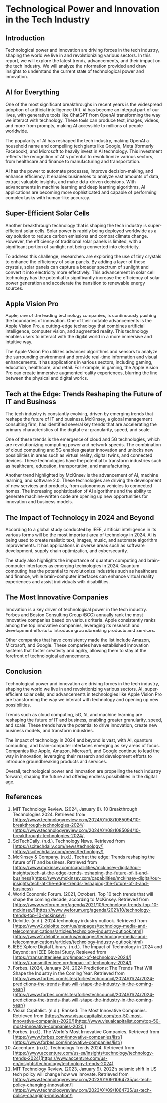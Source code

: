 # Technological Power and Innovation in the Tech Industry

## Introduction

Technological power and innovation are driving forces in the tech industry, shaping the world we live in and revolutionizing various sectors. In this report, we will explore the latest trends, advancements, and their impact on the tech industry. We will analyze the information provided and draw insights to understand the current state of technological power and innovation.

## AI for Everything

One of the most significant breakthroughs in recent years is the widespread adoption of artificial intelligence (AI). AI has become an integral part of our lives, with generative tools like ChatGPT from OpenAI transforming the way we interact with technology. These tools can produce text, images, videos, and more from prompts, making AI accessible to millions of people worldwide.

The popularity of AI has reshaped the tech industry, making OpenAI a household name and compelling tech giants like Google, Meta (formerly Facebook), and Microsoft to heavily invest in AI technology. This investment reflects the recognition of AI's potential to revolutionize various sectors, from healthcare and finance to manufacturing and transportation.

AI has the power to automate processes, improve decision-making, and enhance efficiency. It enables businesses to analyze vast amounts of data, extract valuable insights, and make data-driven decisions. With advancements in machine learning and deep learning algorithms, AI applications are becoming more sophisticated and capable of performing complex tasks with human-like accuracy.

## Super-Efficient Solar Cells

Another breakthrough technology that is shaping the tech industry is super-efficient solar cells. Solar power is rapidly being deployed worldwide as a key solution to reduce carbon emissions and combat climate change. However, the efficiency of traditional solar panels is limited, with a significant portion of sunlight not being converted into electricity.

To address this challenge, researchers are exploring the use of tiny crystals to enhance the efficiency of solar panels. By adding a layer of these crystals, solar panels can capture a broader spectrum of sunlight and convert it into electricity more effectively. This advancement in solar cell technology has the potential to significantly increase the efficiency of solar power generation and accelerate the transition to renewable energy sources.

## Apple Vision Pro

Apple, one of the leading technology companies, is continuously pushing the boundaries of innovation. One of their notable advancements is the Apple Vision Pro, a cutting-edge technology that combines artificial intelligence, computer vision, and augmented reality. This technology enables users to interact with the digital world in a more immersive and intuitive way.

The Apple Vision Pro utilizes advanced algorithms and sensors to analyze the surrounding environment and provide real-time information and visual enhancements. It has applications in various sectors, including gaming, education, healthcare, and retail. For example, in gaming, the Apple Vision Pro can create immersive augmented reality experiences, blurring the line between the physical and digital worlds.

## Tech at the Edge: Trends Reshaping the Future of IT and Business

The tech industry is constantly evolving, driven by emerging trends that reshape the future of IT and business. McKinsey, a global management consulting firm, has identified several key trends that are accelerating the primary characteristics of the digital era: granularity, speed, and scale.

One of these trends is the emergence of cloud and 5G technologies, which are revolutionizing computing power and network speeds. The combination of cloud computing and 5G enables greater innovation and unlocks new possibilities in areas such as virtual reality, digital twins, and connected devices. These technologies have the potential to transform industries such as healthcare, education, transportation, and manufacturing.

Another trend highlighted by McKinsey is the advancement of AI, machine learning, and software 2.0. These technologies are driving the development of new services and products, from autonomous vehicles to connected homes. The increasing sophistication of AI algorithms and the ability to generate machine-written code are opening up new opportunities for innovation and business models.

## The Impact of Technology in 2024 and Beyond

According to a global study conducted by IEEE, artificial intelligence in its various forms will be the most important area of technology in 2024. AI is being used to create realistic text, images, music, and automate algorithm improvements. It has applications in diverse areas such as software development, supply chain optimization, and cybersecurity.

The study also highlights the importance of quantum computing and brain-computer interfaces as emerging technologies in 2024. Quantum computing has the potential to revolutionize industries such as healthcare and finance, while brain-computer interfaces can enhance virtual reality experiences and assist individuals with disabilities.

## The Most Innovative Companies

Innovation is a key driver of technological power in the tech industry. Forbes and Boston Consulting Group (BCG) annually rank the most innovative companies based on various criteria. Apple consistently ranks among the top innovative companies, leveraging its research and development efforts to introduce groundbreaking products and services.

Other companies that have consistently made the list include Amazon, Microsoft, and Google. These companies have established innovation systems that foster creativity and agility, allowing them to stay at the forefront of technological advancements.

## Conclusion

Technological power and innovation are driving forces in the tech industry, shaping the world we live in and revolutionizing various sectors. AI, super-efficient solar cells, and advancements in technologies like Apple Vision Pro are transforming the way we interact with technology and opening up new possibilities.

Trends such as cloud computing, 5G, AI, and machine learning are reshaping the future of IT and business, enabling greater granularity, speed, and scale. These trends have the potential to drive innovation, create new business models, and transform industries.

The impact of technology in 2024 and beyond is vast, with AI, quantum computing, and brain-computer interfaces emerging as key areas of focus. Companies like Apple, Amazon, Microsoft, and Google continue to lead the way in innovation, leveraging their research and development efforts to introduce groundbreaking products and services.

Overall, technological power and innovation are propelling the tech industry forward, shaping the future and offering endless possibilities in the digital age.

## References

1. MIT Technology Review. (2024, January 8). 10 Breakthrough Technologies 2024. Retrieved from [https://www.technologyreview.com/2024/01/08/1085094/10-breakthrough-technologies-2024/](https://www.technologyreview.com/2024/01/08/1085094/10-breakthrough-technologies-2024/)
2. SciTechDaily. (n.d.). Technology News. Retrieved from [https://scitechdaily.com/news/technology/](https://scitechdaily.com/news/technology/)
3. McKinsey & Company. (n.d.). Tech at the edge: Trends reshaping the future of IT and business. Retrieved from [https://www.mckinsey.com/capabilities/mckinsey-digital/our-insights/tech-at-the-edge-trends-reshaping-the-future-of-it-and-business](https://www.mckinsey.com/capabilities/mckinsey-digital/our-insights/tech-at-the-edge-trends-reshaping-the-future-of-it-and-business)
4. World Economic Forum. (2021, October). Top 10 tech trends that will shape the coming decade, according to McKinsey. Retrieved from [https://www.weforum.org/agenda/2021/10/technology-trends-top-10-mckinsey/](https://www.weforum.org/agenda/2021/10/technology-trends-top-10-mckinsey/)
5. Deloitte. (n.d.). 2024 technology industry outlook. Retrieved from [https://www2.deloitte.com/us/en/pages/technology-media-and-telecommunications/articles/technology-industry-outlook.html](https://www2.deloitte.com/us/en/pages/technology-media-and-telecommunications/articles/technology-industry-outlook.html)
6. IEEE Xplore Digital Library. (n.d.). The Impact of Technology in 2024 and Beyond: an IEEE Global Study. Retrieved from [https://transmitter.ieee.org/impact-of-technology-2024/](https://transmitter.ieee.org/impact-of-technology-2024/)
7. Forbes. (2024, January 24). 2024 Predictions: The Trends That Will Shape the Industry in the Coming Year. Retrieved from [https://www.forbes.com/sites/forbestechcouncil/2024/01/24/2024-predictions-the-trends-that-will-shape-the-industry-in-the-coming-year/](https://www.forbes.com/sites/forbestechcouncil/2024/01/24/2024-predictions-the-trends-that-will-shape-the-industry-in-the-coming-year/)
8. Visual Capitalist. (n.d.). Ranked: The Most Innovative Companies. Retrieved from [https://www.visualcapitalist.com/top-50-most-innovative-companies-2020/](https://www.visualcapitalist.com/top-50-most-innovative-companies-2020/)
9. Forbes. (n.d.). The World's Most Innovative Companies. Retrieved from [https://www.forbes.com/innovative-companies/list/](https://www.forbes.com/innovative-companies/list/)
10. Accenture. (n.d.). Technology Trends 2024. Retrieved from [https://www.accenture.com/us-en/insights/technology/technology-trends-2024](https://www.accenture.com/us-en/insights/technology/technology-trends-2024)
11. MIT Technology Review. (2023, January 9). 2022’s seismic shift in US tech policy will change how we innovate. Retrieved from [https://www.technologyreview.com/2023/01/09/1064735/us-tech-policy-changing-innovation/](https://www.technologyreview.com/2023/01/09/1064735/us-tech-policy-changing-innovation/)